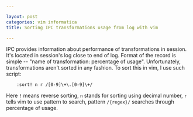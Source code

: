 ```yaml
---

layout: post  
categories: vim informatica  
title: Sorting IPC transformations usage from log with vim  

---
```


IPC provides information about performance of transformations in session. It's located in session's log close to end of log. Format of the record is simple -- "name of transformation: percentage of usage". Unfortunately, transformations aren't sorted in any fashion. To sort this in vim, I use such script:

        :sort! n r /[0-9]\+\.[0-9]\+/

Here `!` means reverse sorting, `n` stands for sorting using decimal number, `r` tells vim to use pattern to search, pattern `/{regex}/` searches through percentage of usage.

